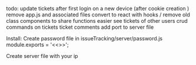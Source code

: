 todo:
  update tickets after first login on a new device (after cookie creation )
  remove app.js and associated files
  convert to react with hooks / remove old class components to share functions easier
  see tickets of other users
  crud commands on tickets
  ticket comments
  add port to server file 

Install:
  Create password file in issueTracking/server/password.js 
    module.exports = '<<<PASSWORD HERE>>>';

  Create server file with your ip 
